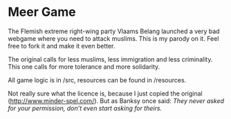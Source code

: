 Meer Game
=========

The Flemish extreme right-wing party Vlaams Belang launched a very bad webgame where you need to attack muslims. This is my parody on it. Feel free to fork it and make it even better.

The original calls for less muslims, less immigration and less criminality. This one calls for more tolerance and more solidarity.

All game logic is in /src, resources can be found in /resources.

Not really sure what the licence is, because I just copied the original (http://www.minder-spel.com/). But as Banksy once said: *They never asked for your permission, don’t even start asking for theirs.*
